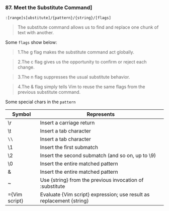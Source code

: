 ### 87. Meet the Substitute Command]

```
:[range]s[ubstitute]/{pattern}/{string}/[flags]
```

> The substitute command allows us to find and replace one chunk of text with another.

Some `flags` show below:

> 1.The g flag makes the substitute command act globally.

> 2.The c flag gives us the opportunity to confirm or reject each change.

> 3.The n flag suppresses the usual substitute behavior.

> 4.The & flag simply tells Vim to reuse the same flags from the previous substitute command.


Some special chars in the `pattern`

|Symbol | Represents|
|-------|-----------|
|\r|Insert a carriage return|
|\t|Insert a tab character|
|`\\`|Insert a tab character|
|\1|Insert the first submatch|
|\2|Insert the second submatch (and so on, up to \9)|
|\0|Insert the entire matched pattern|
|&|Insert the entire matched pattern|
|~|Use {string} from the previous invocation of :substitute|
|\={Vim script}|Evaluate {Vim script} expression; use result as replacement {string}|
